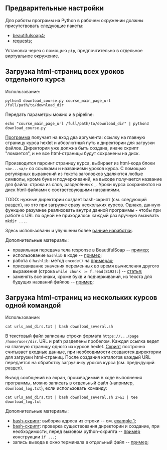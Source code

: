 ## Предварительные настройки

Для работы программ на Python в рабочем окружении должны присутствовать следующие пакеты:
- [beautifulsoap4](https://www.crummy.com/software/BeautifulSoup/bs4/doc/#installing-beautiful-soup);
- [requests](https://docs.python-requests.org/en/latest/);

Установка через с помощью `pip`, предпочтительно в отдельное виртуальное окружение.

## Загрузка html-страниц всех уроков отдельного курса 

Использование:
```
python3 download_course.py course_main_page_url /full/path/to/download_dir
```
Передать параметры можно и в pipeline:
```
echo "course_main_page_url /full/path/to/download_dir" | python3 download_course.py
```

[Программа](download_course.py) получает на вход два аргумента: ссылку на главную страницу курса hexlet и абсолютный путь к директории для загрузки файлов. Директория уже должна быть создана, иначе скрипт "ломается", и не все html-страницы будут сохранены на диск.

Производится парсинг страницу курса, выбирает из html-кода блоки `<a>...<a/>` со ссылками и названиями уроков курса. С помощью регулярных выражений из текста заголовков удаляются любые символы, кроме букв и подчеркиваний, на выходе получается название для файла: строка из слов, разделённых `_`. Уроки курса сохраняются на диск html-файлами с соответсвующими названиями.


TODO: нужные директории создает bash-скрипт (см. следующий раздел), но это при загрузке сразу нескольких курсов. Однако, данную функцию разумнее реализовать внутри данной программы - чтобы при работе с URL по одной не приходилось каждый раз вручную вызывать `mkdir ...`.


Здесь использованы и улучшены более [ранние наработки](early_notes.md).

Дополнительные материалы:
- правильная передача тела response в BeautifulSoap -- [пример](https://stackoverflow.com/a/39757879);
- использование `hashlib` в коде -- [пример](https://stackoverflow.com/a/59056837);
- работа с `hashlib`: метод `encode()` на [примерах](https://www.atqed.com/python-hashlib);
- присваивание значения переменных во время вычисления другого выражения (строка `while chunk := f.read(8192):`) -- [статья](https://medium.com/nuances-of-programming/%D0%BA%D0%BE%D0%B3%D0%B4%D0%B0-%D0%B8-%D0%B7%D0%B0%D1%87%D0%B5%D0%BC-%D0%B8%D1%81%D0%BF%D0%BE%D0%BB%D1%8C%D0%B7%D0%BE%D0%B2%D0%B0%D1%82%D1%8C-%D0%BE%D0%BF%D0%B5%D1%80%D0%B0%D1%82%D0%BE%D1%80-%D0%B2-python-d2e70bf85a40);
- заменять все знаки, кроме букв и подчеркиваний, из текста для будущих названий файлов -- [пример](https://stackoverflow.com/a/875978);


## Загрузка html-страниц из нескольких курсов одной командой

Использование:
```
cat urls_and_dirs.txt | bash download_several.sh
```

В текстовый файл записаны строки формата `https://.../page /home/user/dir`. URL и path разделены пробелом. Каждая ссылка ведет на главную страницу одного из курсов hexlet. [Скрипт](download_several.sh) построчно считывает входные данные, при необходимости создаются директории для загрузки html-страниц. После создания каталогов каждый URL передается на обработку 
загрузчику уроков курса (см. предыдущий раздел).

Вывод сообщений на экран, производимый в ходе выполнения программы, можно записать в отдельный файл (например, `download_log.txt`), если использовать команду:
```
cat urls_and_dirs.txt | bash download_several.sh 2>&1 | tee download_log.txt
```

Дополнительные материалы:
- [bash-скрипт](download_several.sh): выборка адреса из строки -- см. [example 1](https://www.tutorialkart.com/bash-shell-scripting/bash-split-string/);
- [bash-скрипт](download_several.sh): проверка существования директории и создание, при необходимости, перед вызовом python-скрипта -- [пример](https://www.cyberciti.biz/faq/howto-check-if-a-directory-exists-in-a-bash-shellscript/) конструкции `if ...`;
- запись вывода в окно терминала в отдельный файл -- [пример](https://stackoverflow.com/a/13591423);
